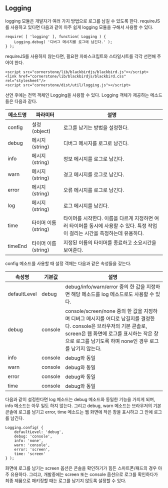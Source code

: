 <!--
layout: 'post'
section: 'Cornerstone Framework'
title: 'Logging'
outline: 'logging 모듈은 개발자가 여러 가지 방법으로 로그를 남길 수 있도록 한다. requireJS를 사용하고 있다면 다음과 같이 아주 쉽게 logging 모듈을 구해서 사용할 수 있다. requireJS를 사용하지 않는다면, 필요한 자바스크립트와 스타일시트를 각각 선언해 주어야 한다...'
date: '2012-11-16'
tagstr: 'utility'
order: '[5, 1, 5]'
thumbnail: '5.1.05.logging.png'
-->

Logging
-------
logging 모듈은 개발자가 여러 가지 방법으로 로그를 남길 수 있도록 한다. requireJS를 사용하고 있다면 다음과 같이 아주 쉽게 logging 모듈을 구해서 사용할 수 있다.

```
require( [ 'logging' ], function( Logging ) {
	Logging.debug( '디버그 메시지를 로그에 남긴다.' );
} );
```

requireJS를 사용하지 않는다면, 필요한 자바스크립트와 스타일시트를 각각 선언해 주어야 한다.

```
<script src="cornerstone/lib/blackbirdjs/blackbird.js"></script>
<link href="cornerstone/lib/blackbirdjs/blackbird.css" rel="stylesheet"/>
<script src="cornerstone/dist/util/logging.js"></script>
```

선언 후에는 전역 객체인 Logging을 사용할 수 있다. Logging 객체가 제공하는 메소드들은 다음과 같다.

<table class="table table-bordered table-stripped"><thead>
<tr>
<th class="fixed_table">메소드명</th>
<th class="fixed_table">파라미터</th>
<th >설명</th>
</tr>
</thead><tbody>
<tr>
<td class="fixed_table">config</td>
<td class="fixed_table">설정(object)</td>
<td >로그를 남기는 방법을 설정한다.</td>
</tr>
<tr>
<td class="fixed_table">debug</td>
<td class="fixed_table">메시지(string)</td>
<td >디버그 메시지를 로그로 남긴다.</td>
</tr>
<tr>
<td class="fixed_table">info</td>
<td class="fixed_table">메시지(string)</td>
<td >정보 메시지를 로그로 남긴다.</td>
</tr>
<tr>
<td class="fixed_table">warn</td>
<td class="fixed_table">메시지(string)</td>
<td >경고 메시지를 로그로 남긴다.</td>
</tr>
<tr>
<td class="fixed_table">error</td>
<td class="fixed_table">메시지(string)</td>
<td >오류 메시지를 로그로 남긴다.</td>
</tr>
<tr>
<td class="fixed_table">log</td>
<td class="fixed_table">메시지(string)</td>
<td >로그 메시지를 남긴다.</td>
</tr>
<tr>
<td class="fixed_table">time</td>
<td class="fixed_table">타이머 이름(string)</td>
<td >타이머를 시작한다. 이름을 다르게 지정하면 여러 타이머를 동시에 사용할 수 있다. 특정 작업이 걸리는 시간을 측정하는데 유용하다.</td>
</tr>
<tr>
<td class="fixed_table">timeEnd</td>
<td class="fixed_table">타이머 이름(string)</td>
<td >지정된 이름의 타이머를 종료하고 소요시간을 보여준다.</td>
</tr>
</tbody></table>

config 메소드를 사용할 때 설정 객체는 다음과 같은 속성들을 갖는다.

<table class="table table-bordered table-stripped"><thead>
<tr>
<th class="fixed_table">속성명</th>
<th class="fixed_table">기본값</th>
<th >설명</th>
</tr>
</thead><tbody>
<tr>
<td class="fixed_table">defaultLevel</td>
<td class="fixed_table">debug</td>
<td >debug/info/warn/error 중의 한 값을 지정하면 해당 메소드를 log 메소드로도 사용할 수 있다.</td>
</tr>
<tr>
<td class="fixed_table">debug</td>
<td class="fixed_table">console</td>
<td >console/screen/none 중의 한 값을 지정하며 디버그 메시지를 어디로 남길지를 결정한다. console은 브라우저의 기본 콘솔로, screen은 웹 화면에 로그를 표시하는 작은 창으로 로그를 남기도록 하며 none인 경우 로그를 남기지 않는다.</td>
</tr>
<tr>
<td class="fixed_table">info</td>
<td class="fixed_table">console</td>
<td >debug와 동일</td>
</tr>
<tr>
<td class="fixed_table">warn</td>
<td class="fixed_table">console</td>
<td >debug와 동일</td>
</tr>
<tr>
<td class="fixed_table">error</td>
<td class="fixed_table">console</td>
<td >debug와 동일</td>
</tr>
<tr>
<td class="fixed_table">time</td>
<td class="fixed_table">console</td>
<td >debug와 동일</td>
</tr>
</tbody></table>

다음과 같이 설정한다면 log 메소드는 debug 메소드와 동일한 기능을 가지게 되며, info 메소드는 아무 일도 하지 않는다. 그리고 debug, warn 메소드는 브라우저의 기본 콘솔에 로그를 남기고 error, time 메소드는 웹 화면에 작은 창을 표시하고 그 안에 로그를 남긴다.

```
Logging.config( {
	defaultLevel: 'debug',
	debug: 'console',
	info: 'none',
	warn: 'console',
	error: 'screen',
	time: 'screen'
} );
```

화면에 로그를 남기는 screen 옵션은 콘솔을 확인하기가 힘든 스마트폰/패드의 경우 아주 유용하다. 그리고, 개발중에는 screen 또는 console 옵션으로 로그를 확인하다가 최종 제품으로 패키징할 때는 로그를 남기지 않도록 설정할 수 있다.
